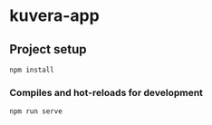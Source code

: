 # kuvera-app

## Project setup
```
npm install
```

### Compiles and hot-reloads for development
```
npm run serve
```
